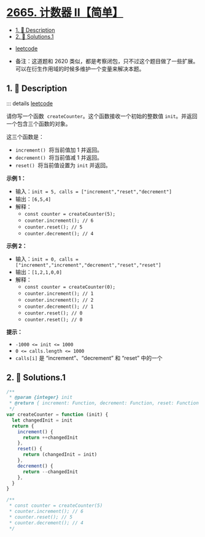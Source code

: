 # [2665. 计数器 II【简单】](https://github.com/Tdahuyou/TNotes.leetcode/tree/main/notes/2665.%20%E8%AE%A1%E6%95%B0%E5%99%A8%20II%E3%80%90%E7%AE%80%E5%8D%95%E3%80%91)

<!-- region:toc -->

- [1. 📝 Description](#1--description)
- [2. 🎯 Solutions.1](#2--solutions1)

<!-- endregion:toc -->

- [leetcode](https://leetcode.cn/problems/counter-ii)

- 备注：这道题和 2620 类似，都是考察闭包，只不过这个题目做了一些扩展。可以在衍生作用域的时候多维护一个变量来解决本题。

## 1. 📝 Description

::: details [leetcode](https://leetcode.cn)

请你写一个函数  `createCounter`。这个函数接收一个初始的整数值 `init`。并返回一个包含三个函数的对象。

这三个函数是：

- `increment()`  将当前值加 1 并返回。
- `decrement()`  将当前值减 1 并返回。
- `reset()`  将当前值设置为 `init` 并返回。

**示例 1：**

- 输入：`init = 5, calls = ["increment","reset","decrement"]`
- 输出：`[6,5,4]`
- 解释：
  - `const counter = createCounter(5);`
  - `counter.increment(); // 6`
  - `counter.reset(); // 5`
  - `counter.decrement(); // 4`

**示例 2：**

- 输入：`init = 0, calls = ["increment","increment","decrement","reset","reset"]`
- 输出：`[1,2,1,0,0]`
- 解释：
  - `const counter = createCounter(0);`
  - `counter.increment(); // 1`
  - `counter.increment(); // 2`
  - `counter.decrement(); // 1`
  - `counter.reset(); // 0`
  - `counter.reset(); // 0`

**提示：**

- `-1000 <= init <= 1000`
- `0 <= calls.length <= 1000`
- `calls[i]` 是 “increment”、“decrement” 和 “reset” 中的一个

## 2. 🎯 Solutions.1

```javascript
/**
 * @param {integer} init
 * @return { increment: Function, decrement: Function, reset: Function }
 */
var createCounter = function (init) {
  let changedInit = init
  return {
    increment() {
      return ++changedInit
    },
    reset() {
      return (changedInit = init)
    },
    decrement() {
      return --changedInit
    },
  }
}

/**
 * const counter = createCounter(5)
 * counter.increment(); // 6
 * counter.reset(); // 5
 * counter.decrement(); // 4
 */
```

